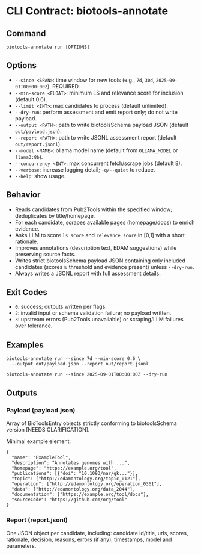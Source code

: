 # CLI Contract: biotools-annotate

## Command
`biotools-annotate run [OPTIONS]`

## Options
- `--since <SPAN>`: time window for new tools (e.g., `7d`, `30d`, `2025-09-01T00:00:00Z`). REQUIRED.
- `--min-score <FLOAT>`: minimum LS and relevance score for inclusion (default 0.6).
- `--limit <INT>`: max candidates to process (default unlimited).
- `--dry-run`: perform assessment and emit report only; do not write payload.
- `--output <PATH>`: path to write biotoolsSchema payload JSON (default `out/payload.json`).
- `--report <PATH>`: path to write JSONL assessment report (default `out/report.jsonl`).
- `--model <NAME>`: ollama model name (default from `OLLAMA_MODEL` or `llama3:8b`).
- `--concurrency <INT>`: max concurrent fetch/scrape jobs (default 8).
- `--verbose`: increase logging detail; `-q/--quiet` to reduce.
- `--help`: show usage.

## Behavior
- Reads candidates from Pub2Tools within the specified window; deduplicates by title/homepage.
- For each candidate, scrapes available pages (homepage/docs) to enrich evidence.
- Asks LLM to score `ls_score` and `relevance_score` in [0,1] with a short rationale.
- Improves annotations (description text, EDAM suggestions) while preserving source facts.
- Writes strict biotoolsSchema payload JSON containing only included candidates (scores ≥ threshold and evidence present) unless `--dry-run`.
- Always writes a JSONL report with full assessment details.

## Exit Codes
- `0`: success; outputs written per flags.
- `2`: invalid input or schema validation failure; no payload written.
- `3`: upstream errors (Pub2Tools unavailable) or scraping/LLM failures over tolerance.

## Examples
```
biotools-annotate run --since 7d --min-score 0.6 \
  --output out/payload.json --report out/report.jsonl

biotools-annotate run --since 2025-09-01T00:00:00Z --dry-run
```

## Outputs
### Payload (payload.json)
Array of BioToolsEntry objects strictly conforming to biotoolsSchema version [NEEDS CLARIFICATION].

Minimal example element:
```
{
  "name": "ExampleTool",
  "description": "Annotates genomes with ...",
  "homepage": "https://example.org/tool",
  "publications": [{"doi": "10.1093/nar/gk..."}],
  "topic": ["http://edamontology.org/topic_0121"],
  "operation": ["http://edamontology.org/operation_0361"],
  "data": ["http://edamontology.org/data_2044"],
  "documentation": ["https://example.org/tool/docs"],
  "sourceCode": "https://github.com/org/tool"
}
```

### Report (report.jsonl)
One JSON object per candidate, including: candidate id/title, urls, scores, rationale, decision, reasons, errors (if any), timestamps, model and parameters.
